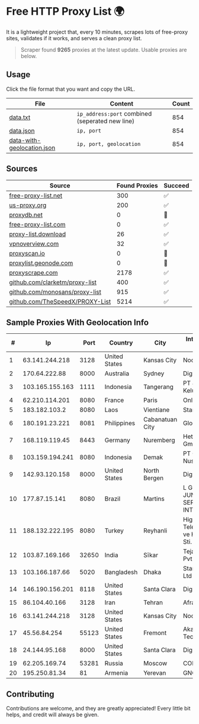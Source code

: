 
# Free HTTP Proxy List 🌍

It is a lightweight project that, every 10 minutes, scrapes lots of free-proxy sites, validates if it works, and serves a clean proxy list.


> Scraper found **9265** proxies at the latest update. Usable proxies are below.

## Usage

Click the file format that you want and copy the URL.


|File|Content|Count|
|----|-------|-----|
|[data.txt](https://raw.githubusercontent.com/themiralay/Proxy-List-World/master/data.txt)|`ip_address:port` combined (seperated new line)|854|
|[data.json](https://raw.githubusercontent.com/themiralay/Proxy-List-World/master/data.json)|`ip, port`|854|
|[data-with-geolocation.json](https://raw.githubusercontent.com/themiralay/Proxy-List-World/master/data-with-geolocation.json)|`ip, port, geolocation`|854|

## Sources

|Source|Found Proxies|Succeed|
|------|-------------|-------|
|[free-proxy-list.net](https://free-proxy-list.net)|300|✅|
|[us-proxy.org](https://www.us-proxy.org)|200|✅|
|[proxydb.net](http://proxydb.net)|0|🚫|
|[free-proxy-list.com](https://free-proxy-list.com/?page=&port=&type%5B%5D=http&type%5B%5D=https&up_time=0&search=Search)|0|✅|
|[proxy-list.download](https://www.proxy-list.download/HTTP)|26|✅|
|[vpnoverview.com](https://vpnoverview.com/privacy/anonymous-browsing/free-proxy-servers)|32|✅|
|[proxyscan.io](https://www.proxyscan.io)|0|🚫|
|[proxylist.geonode.com](https://proxylist.geonode.com/api/proxy-list?limit=300&page=1&sort_by=lastChecked&sort_type=desc&protocols=http,https)|0|🚫|
|[proxyscrape.com](https://api.proxyscrape.com/v2/?request=displayproxies&protocol=http&timeout=10000&country=all&ssl=all&anonymity=all)|2178|✅|
|[github.com/clarketm/proxy-list](https://raw.githubusercontent.com/clarketm/proxy-list/master/proxy-list-raw.txt)|400|✅|
|[github.com/monosans/proxy-list](https://raw.githubusercontent.com/monosans/proxy-list/main/proxies/http.txt)|915|✅|
|[github.com/TheSpeedX/PROXY-List](https://raw.githubusercontent.com/TheSpeedX/PROXY-List/master/http.txt)|5214|✅|


## Sample Proxies With Geolocation Info

|#|Ip|Port|Country|City|Internet Service Provider|
|-|--|----|-------|----|-------------------------|
|1|63.141.244.218|3128|United States|Kansas City|Nocix, LLC|
|2|170.64.222.88|8000|Australia|Sydney|DigitalOcean, LLC|
|3|103.165.155.163|1111|Indonesia|Tangerang|PT Jaringan Keluarga Bersama|
|4|62.210.114.201|8080|France|Paris|Online SAS|
|5|183.182.103.2|8080|Laos|Vientiane|Star Telecom|
|6|180.191.23.221|8081|Philippines|Cabanatuan City|Globe Telecom|
|7|168.119.119.45|8443|Germany|Nuremberg|Hetzner Online GmbH|
|8|103.159.194.241|8080|Indonesia|Demak|PT Giga Digital Nusantara|
|9|142.93.120.158|8000|United States|North Bergen|DigitalOcean, LLC|
|10|177.87.15.141|8080|Brazil|Martins|L GONZAGA JUNIOR SERVICOS DE INTERNET - ME|
|11|188.132.222.195|8080|Turkey|Reyhanli|High Speed Telekomunikasyon ve Hab. Hiz. Ltd. Sti.|
|12|103.87.169.166|32650|India|Sīkar|Tejays Industries Pvt Ltd|
|13|103.166.187.66|5020|Bangladesh|Dhaka|Stardust Telecom Ltd|
|14|146.190.156.201|8118|United States|Santa Clara|DigitalOcean, LLC|
|15|86.104.40.166|3128|Iran|Tehran|Afranet|
|16|63.141.244.218|3128|United States|Kansas City|Nocix, LLC|
|17|45.56.84.254|55123|United States|Fremont|Akamai Technologies, Inc.|
|18|24.144.95.168|8000|United States|Santa Clara|DigitalOcean, LLC|
|19|62.205.169.74|53281|Russia|Moscow|CORBINA|
|20|195.250.81.34|81|Armenia|Yerevan|GNC-Alfa CJSC|



## Contributing

Contributions are welcome, and they are greatly appreciated! Every
little bit helps, and credit will always be given.

